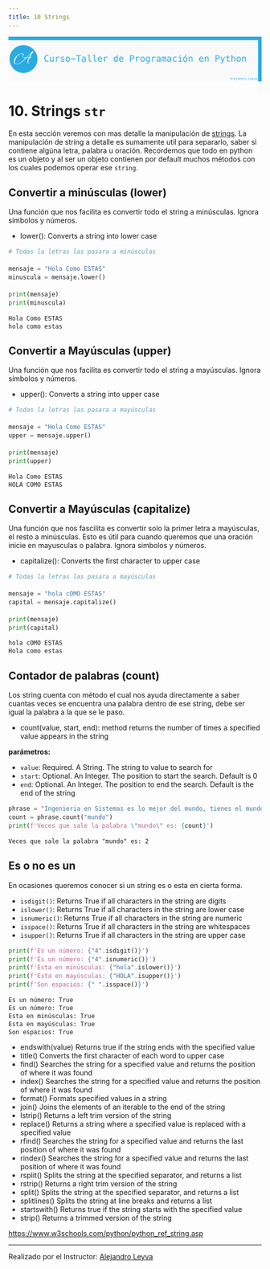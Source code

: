 ```yaml
---
title: 10 Strings
---
```


![banner](assets/banner.png)

# 10. Strings `str`

En esta sección veremos con mas detalle la manipulación de [strings](https://www.w3schools.com/python/python_ref_string.asp).
La manipulación de string a detalle es sumamente util para separarlo, saber si contiene algúna letra, palabra u oración. Recordemos que todo en python es un objeto y al ser un objeto contienen por default muchos métodos con los cuales podemos operar ese `string`.

## Convertir a minúsculas (lower)

Una función que nos facilita es convertir todo el string a minúsculas. Ignora simbolos y números.

- lower(): Converts a string into lower case

```python
# Todas la letras las pasara a minúsculas

mensaje = "Hola Como ESTAS"
minuscula = mensaje.lower()

print(mensaje)
print(minuscula)
```

    Hola Como ESTAS
    hola como estas

## Convertir a Mayúsculas (upper)

Una función que nos facilita es convertir todo el string a mayúsculas. Ignora símbolos y números.

- upper(): Converts a string into upper case

```python
# Todas la letras las pasara a mayúsculas

mensaje = "Hola Como ESTAS"
upper = mensaje.upper()

print(mensaje)
print(upper)
```

    Hola Como ESTAS
    HOLA COMO ESTAS

## Convertir a Mayúsculas (capitalize)

Una función que nos fascilita es convertir solo la primer letra a mayúsculas, el resto a minúsculas. Esto es útil para cuando queremos que una oración inicie en mayusculas o palabra. Ignora simbolos y números.

- capitalize(): Converts the first character to upper case

```python
# Todas la letras las pasara a mayúsculas

mensaje = "hola cOMO ESTAS"
capital = mensaje.capitalize()

print(mensaje)
print(capital)
```

    hola cOMO ESTAS
    Hola como estas

## Contador de palabras (count)

Los string cuenta con método el cual nos ayuda directamente a saber cuantas veces se encuentra una palabra dentro de ese string, debe ser igual la palabra a la que se le paso.

- count(value, start, end): method returns the number of times a specified value appears in the string

**parámetros:**

- `value`: Required. A String. The string to value to search for
- `start`: Optional. An Integer. The position to start the search. Default is 0
- `end`: Optional. An Integer. The position to end the search. Default is the end of the string

```python
phrase = "Ingenieria en Sistemas es lo mejor del mundo, tienes el mundo en tus manos"
count = phrase.count("mundo")
print(f'Veces que sale la palabra \"mundo\" es: {count}')
```

    Veces que sale la palabra "mundo" es: 2

## Es o no es un

En ocasiones queremos conocer si un string es o esta en cierta forma.

- `isdigit()`: Returns True if all characters in the string are digits
- `islower()`: Returns True if all characters in the string are lower case
- `isnumeric()`: Returns True if all characters in the string are numeric
- `isspace()`: Returns True if all characters in the string are whitespaces
- `isupper()`: Returns True if all characters in the string are upper case

```python
print(f'Es un número: {"4".isdigit()}')
print(f'Es un número: {"4".isnumeric()}')
print(f'Esta en minúsculas: {"hola".islower()}')
print(f'Esta en mayúsculas: {"HOLA".isupper()}')
print(f'Son espacios: {" ".isspace()}')
```

    Es un número: True
    Es un número: True
    Esta en minúsculas: True
    Esta en mayúsculas: True
    Son espacios: True

- endswith(value) Returns true if the string ends with the specified value
- title() Converts the first character of each word to upper case
- find() Searches the string for a specified value and returns the position of where it was found
- index() Searches the string for a specified value and returns the position of where it was found
- format() Formats specified values in a string
- join() Joins the elements of an iterable to the end of the string
- lstrip() Returns a left trim version of the string
- replace() Returns a string where a specified value is replaced with a specified value
- rfind() Searches the string for a specified value and returns the last position of where it was found
- rindex() Searches the string for a specified value and returns the last position of where it was found
- rsplit() Splits the string at the specified separator, and returns a list
- rstrip() Returns a right trim version of the string
- split() Splits the string at the specified separator, and returns a list
- splitlines() Splits the string at line breaks and returns a list
- startswith() Returns true if the string starts with the specified value
- strip() Returns a trimmed version of the string

<https://www.w3schools.com/python/python_ref_string.asp>

---

Realizado por el Instructor: [Alejandro Leyva](https://www.alejandro-leyva.com/)
